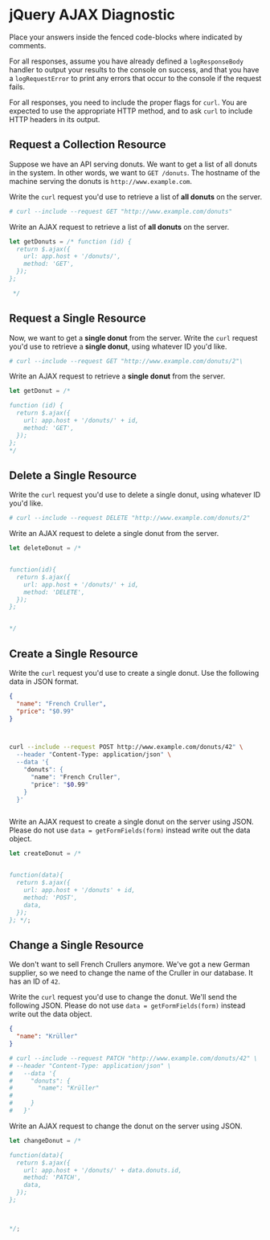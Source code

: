 # jQuery AJAX Diagnostic

Place your answers inside the fenced code-blocks where indicated by comments.

For all responses,  assume you have already defined a `logResponseBody` handler
to output your results to the console on success, and that you have a
`logRequestError` to print any errors that occur to the console if the request
fails.

For all responses, you need to include the proper flags for `curl`. You are
expected to use the appropriate HTTP method, and to ask `curl` to include HTTP
headers in its output.

## Request a Collection Resource

Suppose we have an API serving donuts. We want to get a list of all donuts in
the system. In other words, we want to `GET /donuts`. The hostname of the
machine serving the donuts is `http://www.example.com`.

Write the `curl` request you'd use to retrieve a list of **all donuts** on the
server.

```sh
# curl --include --request GET "http://www.example.com/donuts"

```

Write an AJAX request to retrieve a list of **all donuts** on the server.

```js
let getDonuts = /* function (id) {
  return $.ajax({
    url: app.host + '/donuts/',
    method: 'GET',
  });
};

 */
```

## Request a Single Resource

Now, we want to get a **single donut** from the server. Write the `curl` request
you'd use to retrieve a **single donut**, using whatever ID you'd like.

```sh
# curl --include --request GET "http://www.example.com/donuts/2"\
```


Write an AJAX request to retrieve a **single donut** from the server.

```js
let getDonut = /*

function (id) {
  return $.ajax({
    url: app.host + '/donuts/' + id,
    method: 'GET',
  });
};
*/

```
## Delete a Single Resource

Write the `curl` request you'd use to delete a single donut, using whatever
ID you'd like.

```sh
# curl --include --request DELETE "http://www.example.com/donuts/2"
```

Write an AJAX request to delete a single donut from the server.

```js
let deleteDonut = /*


function(id){
  return $.ajax({
    url: app.host + '/donuts/' + id,
    method: 'DELETE',
  });
};


*/
```


## Create a Single Resource

Write the `curl` request you'd use to create a single donut. Use the following
data in JSON format.

```json
{
  "name": "French Cruller",
  "price": "$0.99"
}
```

```sh


curl --include --request POST http://www.example.com/donuts/42" \
  --header "Content-Type: application/json" \
  --data '{
    "donuts": {
      "name": "French Cruller",
      "price": "$0.99"
    }
  }'



```

Write an AJAX request to create a single donut on the server using JSON. Please
do not use `data = getFormFields(form)` instead write out the data object.

```js
let createDonut = /*


function(data){
  return $.ajax({
    url: app.host + '/donuts' + id,
    method: 'POST',
    data,
  });
}; */;
```

## Change a Single Resource

We don't want to sell French Crullers anymore. We've got a new German supplier,
so we need to change the name of the Cruller in our database. It has an ID of
`42`.

Write the `curl` request you'd use to change the donut. We'll send the following
JSON. Please do not use `data = getFormFields(form)` instead write out the data
object.

```json
{
  "name": "Krüller"
}
```

```sh
# curl --include --request PATCH "http://www.example.com/donuts/42" \
# --header "Content-Type: application/json" \
#   --data '{
#     "donuts": {
#       "name": "Krüller"
#
#     }
#   }'
```

Write an AJAX request to change the donut on the server using JSON.

```js
let changeDonut = /*

function(data){
  return $.ajax({
    url: app.host + '/donuts/' + data.donuts.id,
    method: 'PATCH',
    data,
  });
};



*/;
```
